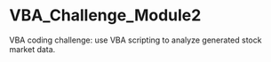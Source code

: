 # VBA_Challenge_Module2
VBA coding challenge: use VBA scripting to analyze generated stock market data.
